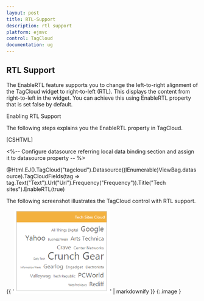 ```yaml
---
layout: post
title: RTL-Support
description: rtl support
platform: ejmvc
control: TagCloud
documentation: ug
---
```


## RTL Support

The EnableRTL feature supports you to change the left-to-right alignment of the TagCloud widget to right-to-left (RTL). This displays the content from right-to-left in the widget. You can achieve this using EnableRTL property that is set false by default.

Enabling RTL Support

The following steps explains you the EnableRTL property in TagCloud.



[CSHTML]

<%-- Configure datasource referring local data binding section and assign it to datasource property -- %>



@Html.EJ().TagCloud("tagcloud").Datasource((IEnumerable<WebsiteCollection>)ViewBag.datasource).TagCloudFields(tag => tag.Text("Text").Url("Url").Frequency("Frequency")).Title("Tech sites").EnableRTL(true)



The following screenshot illustrates the TagCloud control with RTL support.

{{ '![](RTL-Support_images/RTL-Support_img1.png)' | markdownify }}
{:.image }




